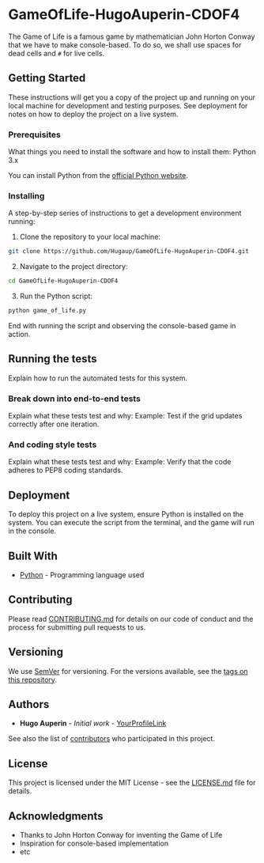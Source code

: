 # GameOfLife-HugoAuperin-CDOF4

The Game of Life is a famous game by mathematician John Horton Conway that we have to make console-based. To do so, we shall use spaces for dead cells and `#` for live cells.

## Getting Started

These instructions will get you a copy of the project up and running on your local machine for development and testing purposes. See deployment for notes on how to deploy the project on a live system.

### Prerequisites

What things you need to install the software and how to install them: Python 3.x

You can install Python from the [official Python website](https://www.python.org/downloads/).

### Installing

A step-by-step series of instructions to get a development environment running:

1. Clone the repository to your local machine: 
```bash
git clone https://github.com/Hugaup/GameOfLife-HugoAuperin-CDOF4.git
```

2. Navigate to the project directory:
```bash
cd GameOfLife-HugoAuperin-CDOF4
```

3. Run the Python script: 
```bash
python game_of_life.py
```

End with running the script and observing the console-based game in action.

## Running the tests

Explain how to run the automated tests for this system.

### Break down into end-to-end tests

Explain what these tests test and why: Example: Test if the grid updates correctly after one iteration.

### And coding style tests

Explain what these tests test and why: Example: Verify that the code adheres to PEP8 coding standards.

## Deployment

To deploy this project on a live system, ensure Python is installed on the system. You can execute the script from the terminal, and the game will run in the console.

## Built With

* [Python](https://www.python.org/) - Programming language used

## Contributing

Please read [CONTRIBUTING.md](https://gist.github.com/PurpleBooth/b24679402957c63ec426) for details on our code of conduct and the process for submitting pull requests to us.

## Versioning

We use [SemVer](http://semver.org/) for versioning. For the versions available, see the [tags on this repository](https://github.com/your/project/tags).

## Authors

* **Hugo Auperin** - *Initial work* - [YourProfileLink](https://github.com/yourusername)

See also the list of [contributors](https://github.com/your/project/contributors) who participated in this project.

## License

This project is licensed under the MIT License - see the [LICENSE.md](LICENSE.md) file for details.

## Acknowledgments

* Thanks to John Horton Conway for inventing the Game of Life
* Inspiration for console-based implementation
* etc